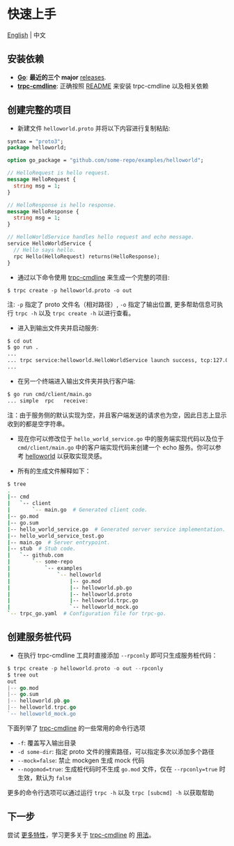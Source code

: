 # 快速上手

[English](quick_start.md) | 中文

## 安装依赖

- **[Go][]**: **最近的三个 major** [releases][go-releases].
- **[trpc-cmdline][]**: 正确按照 [README][trpc-cmdline] 来安装 trpc-cmdline 以及相关依赖

## 创建完整的项目

* 新建文件 `helloworld.proto` 并将以下内容进行复制粘贴:

```protobuf
syntax = "proto3";
package helloworld;

option go_package = "github.com/some-repo/examples/helloworld";

// HelloRequest is hello request.
message HelloRequest {
  string msg = 1;
}

// HelloResponse is hello response.
message HelloResponse {
  string msg = 1;
}

// HelloWorldService handles hello request and echo message.
service HelloWorldService {
  // Hello says hello.
  rpc Hello(HelloRequest) returns(HelloResponse);
}
```

* 通过以下命令使用 [trpc-cmdline][] 来生成一个完整的项目:
```shell
$ trpc create -p helloworld.proto -o out
```

注: `-p` 指定了 proto 文件名（相对路径）, `-o` 指定了输出位置, 
更多帮助信息可执行 `trpc -h` 以及 `trpc create -h` 以进行查看。

* 进入到输出文件夹并启动服务:
```bash
$ cd out
$ go run .
...
... trpc service:helloworld.HelloWorldService launch success, tcp:127.0.0.1:8000, serving ...
...
```

* 在另一个终端进入输出文件夹并执行客户端:
```bash
$ go run cmd/client/main.go 
... simple  rpc   receive: 
```

注：由于服务侧的默认实现为空，并且客户端发送的请求也为空，因此日志上显示收到的都是空字符串。

* 现在你可以修改位于 `hello_world_service.go` 中的服务端实现代码以及位于 `cmd/client/main.go` 中的客户端实现代码来创建一个 echo 服务。你可以参考 [helloworld][] 以获取实现灵感。

* 所有的生成文件解释如下：

```bash
$ tree
.
|-- cmd
|   `-- client
|       `-- main.go  # Generated client code.
|-- go.mod
|-- go.sum
|-- hello_world_service.go  # Generated server service implementation.
|-- hello_world_service_test.go
|-- main.go  # Server entrypoint.
|-- stub  # Stub code.
|   `-- github.com
|       `-- some-repo
|           `-- examples
|               `-- helloworld
|                   |-- go.mod
|                   |-- helloworld.pb.go
|                   |-- helloworld.proto
|                   |-- helloworld.trpc.go
|                   `-- helloworld_mock.go
`-- trpc_go.yaml  # Configuration file for trpc-go.
```

## 创建服务桩代码

* 在执行 trpc-cmdline 工具时直接添加 `--rpconly` 即可只生成服务桩代码：
```go
$ trpc create -p helloworld.proto -o out --rpconly
$ tree out
out
|-- go.mod
|-- go.sum
|-- helloworld.pb.go
|-- helloworld.trpc.go
`-- helloworld_mock.go
```

下面列举了 [trpc-cmdline][] 的一些常用的命令行选项

* `-f`: 覆盖写入输出目录
* `-d some-dir`: 指定 proto 文件的搜索路径，可以指定多次以添加多个路径
* `--mock=false`: 禁止 mockgen 生成 mock 代码
* `--nogomod=true`: 生成桩代码时不生成 `go.mod` 文件，仅在 `--rpconly=true` 时生效，默认为 `false`

更多的命令行选项可以通过运行 `trpc -h` 以及 `trpc [subcmd] -h` 以获取帮助

## 下一步

尝试 [更多特性][features]，学习更多关于 [trpc-cmdline][] 的 [用法][cmdline-doc]。

[Go]: https://golang.org
[go-releases]: https://golang.org/doc/devel/release.html
[trpc-cmdline]: https://github.com/trpc-group/trpc-cmdline
[cmdline-releases]: https://github.com/trpc-group/trpc-cmdline/releases
[helloworld]: /examples/helloworld/
[features]: /examples/features/
[cmdline-doc]: https://github.com/trpc-group/trpc-cmdline/tree/main/docs
